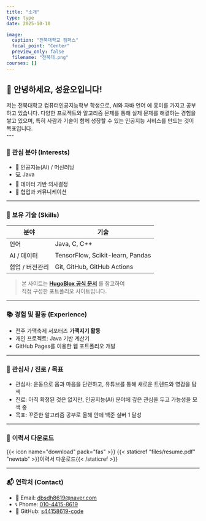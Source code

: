 ```yaml
---
title: "소개"
type: type
date: 2025-10-10

image:
  caption: "전북대학교 캠퍼스"
  focal_point: "Center"
  preview_only: false
  filename: "전북대.png"
courses: []
---
```


## 👋 안녕하세요, 성윤오입니다!

<div class="justify-text">
저는 전북대학교 컴퓨터인공지능학부 학생으로,  
AI와 자바 언어 에 흥미를 가지고 공부하고 있습니다.  
다양한 프로젝트와 알고리즘 문제를 통해 실제 문제를 해결하는 경험을 쌓고 있으며,  
특히 사람과 기술이 함께 성장할 수 있는 인공지능 서비스를 만드는 것이 목표입니다.
</div>
---

### 🎯 **관심 분야 (Interests)**

- 🤖 인공지능(AI) / 머신러닝
- 💻 Java
- 💬 데이터 기반 의사결정
- 🧩 협업과 커뮤니케이션

---

### 🧠 **보유 기술 (Skills)**

| 분야            | 기술                             |
| --------------- | -------------------------------- |
| 언어            | Java, C, C++                     |
| AI / 데이터     | TensorFlow, Scikit-learn, Pandas |
| 협업 / 버전관리 | Git, GitHub, GitHub Actions      |

> 본 사이트는 **[HugoBlox 공식 문서](https://docs.hugoblox.com/tutorial)** 를 참고하여  
> 직접 구성한 포트폴리오 사이트입니다.

---

### 📚 **경험 및 활동 (Experience)**

- 전주 가맥축제 서포터즈 **가맥지기 활동**
- 개인 프로젝트: Java 기반 계산기
- GitHub Pages를 이용한 웹 포트폴리오 개발

---

### 🎯 **관심사 / 진로 / 목표**

- 관심사: 운동으로 몸과 마음을 단련하고, 유튜브를 통해 새로운 트렌드와 영감을 탐색
- 진로: 아직 확정된 것은 없지만, 인공지능(AI) 분야에 깊은 관심을 두고 가능성을 모색 중
- 목표: 꾸준한 알고리즘 공부로 올해 안에 백준 실버 1 달성

---

### 🧾 **이력서 다운로드**

{{< icon name="download" pack="fas" >}} {{< staticref "files/resume.pdf" "newtab" >}}이력서 다운로드{{< /staticref >}}

---

### 📬 **연락처 (Contact)**

- 📧 Email: [dbsdh8619@naver.com](mailto:dbsdh8619@naver.com)
- 📞 Phome: [010-4415-8619](tel:01044158619)
- 🔗 GitHub: [s44158619-code](https://github.com/s44158619-code)
